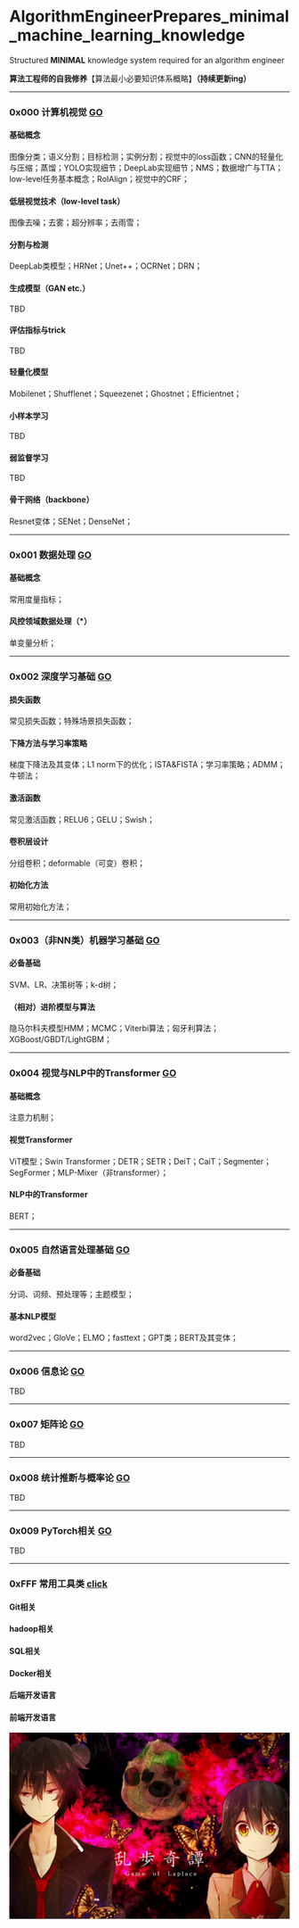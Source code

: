 # AlgorithmEngineerPrepares_minimal_machine_learning_knowledge
Structured **MINIMAL** knowledge system required for an algorithm engineer

**算法工程师的自我修养**【算法最小必要知识体系概略】**（持续更新ing）**

---

### 0x000 计算机视觉 [GO](./0.ComputerVision)

#### 基础概念

图像分类；语义分割；目标检测；实例分割；视觉中的loss函数；CNN的轻量化与压缩；蒸馏；YOLO实现细节；DeepLab实现细节；NMS；数据增广与TTA；low-level任务基本概念；RoIAlign；视觉中的CRF；

#### 低层视觉技术（low-level task）

图像去噪；去雾；超分辨率；去雨雪；

#### 分割与检测

DeepLab类模型；HRNet；Unet++；OCRNet；DRN；

#### 生成模型（GAN etc.）

TBD

#### 评估指标与trick

TBD

#### 轻量化模型

Mobilenet；Shufflenet；Squeezenet；Ghostnet；Efficientnet；

#### 小样本学习

TBD

#### 弱监督学习

TBD

#### 骨干网络（backbone）

Resnet变体；SENet；DenseNet；



---

### 0x001 数据处理 [GO](./1.DataProcessing)

#### 基础概念

常用度量指标；

#### 风控领域数据处理（*）

单变量分析；



---

### 0x002 深度学习基础 [GO](./2.DeepLearningBasic)

#### 损失函数

常见损失函数；特殊场景损失函数；

#### 下降方法与学习率策略

梯度下降法及其变体；L1 norm下的优化；ISTA&FISTA；学习率策略；ADMM；牛顿法；

#### 激活函数

常见激活函数；RELU6；GELU；Swish；

#### 卷积层设计

分组卷积；deformable（可变）卷积；

#### 初始化方法

常用初始化方法；



---

### 0x003（非NN类）机器学习基础 [GO](./3.MachineLearningBasic)

#### 必备基础

SVM、LR、决策树等；k-d树；



#### （相对）进阶模型与算法

隐马尔科夫模型HMM；MCMC；Viterbi算法；匈牙利算法；XGBoost/GBDT/LightGBM；



---

### 0x004 视觉与NLP中的Transformer [GO](./4.Transformer)

#### 基础概念

注意力机制；

#### 视觉Transformer

ViT模型；Swin Transformer；DETR；SETR；DeiT；CaiT；Segmenter；SegFormer；MLP-Mixer（非transformer）；

#### NLP中的Transformer

BERT；



---

### 0x005 自然语言处理基础 [GO](5.NLPBasic)

#### 必备基础

分词、词频、预处理等；主题模型；



#### 基本NLP模型

word2vec；GloVe；ELMO；fasttext；GPT类；BERT及其变体；



---

### 0x006 信息论 [GO](./6.InformationTheory)

TBD





---

### 0x007 矩阵论 [GO](./7.Matrix)

TBD





---

### 0x008 统计推断与概率论 [GO](./8.StatisticalInference)

TBD



---

### 0x009 PyTorch相关 [GO](./9.PyTorch)

TBD



---

### 0xFFF 常用工具类 [click](./999.Tools)

#### Git相关

#### hadoop相关

#### SQL相关

#### Docker相关

#### 后端开发语言

#### 前端开发语言





![机器学习笔记：SVM与凸优化基础](assets/v2-fd91525e087c2cb3486d0c5c1fa99262_r.jpg)

